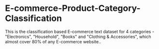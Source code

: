 # E-commerce-Product-Category-Classification
This is the classification based E-commerce text dataset for 4 categories - "Electronics", "Household", "Books" and "Clothing &amp; Accessories", which almost cover 80% of any E-commerce website..
